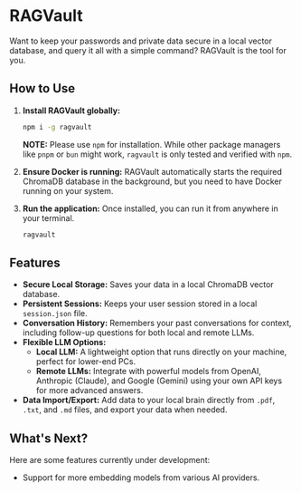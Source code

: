 # RAGVault

Want to keep your passwords and private data secure in a local vector database, and query it all with a simple command? RAGVault is the tool for you.

## How to Use

1.  **Install RAGVault globally:**
    ```bash
    npm i -g ragvault
    ```
    **NOTE:** Please use `npm` for installation. While other package managers like `pnpm` or `bun` might work, `ragvault` is only tested and verified with `npm`.

2.  **Ensure Docker is running:**
    RAGVault automatically starts the required ChromaDB database in the background, but you need to have Docker running on your system.

3.  **Run the application:**
    Once installed, you can run it from anywhere in your terminal.
    ```bash
    ragvault
    ```

## Features

*   **Secure Local Storage:** Saves your data in a local ChromaDB vector database.
*   **Persistent Sessions:** Keeps your user session stored in a local `session.json` file.
*   **Conversation History:** Remembers your past conversations for context, including follow-up questions for both local and remote LLMs.
*   **Flexible LLM Options:**
    *   **Local LLM:** A lightweight option that runs directly on your machine, perfect for lower-end PCs.
    *   **Remote LLMs:** Integrate with powerful models from OpenAI, Anthropic (Claude), and Google (Gemini) using your own API keys for more advanced answers.
*   **Data Import/Export:** Add data to your local brain directly from `.pdf`, `.txt`, and `.md` files, and export your data when needed.

## What's Next?

Here are some features currently under development:

*   Support for more embedding models from various AI providers.

